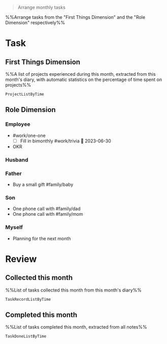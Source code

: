 > Arrange monthly tasks

%%Arrange tasks from the "First Things Dimension" and the "Role Dimension" respectively%%

# Task

## First Things Dimension
%%A list of projects experienced during this month, extracted from this month's diary, with automatic statistics on the percentage of time spent on projects%%
```PeriodicPARA
ProjectListByTime
```

## Role Dimension
### Employee
- #work/one-one 
	- [ ] Fill in bimonthly #work/trivia 📅 2023-06-30
- OKR

### Husband
### Father
- Buy a small gift #family/baby 
### Son
- One phone call with #family/dad
- One phone call with #family/mom
### Myself
- Planning for the next month

# Review
## Collected this month
%%List of tasks collected this month from this month's diary%%
```PeriodicPARA
TaskRecordListByTime
```

## Completed this month
%%List of tasks completed this month, extracted from all notes%%
```PeriodicPARA
TaskDoneListByTime
```
